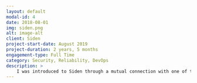 ```yaml
---
layout: default
modal-id: 4
date: 2018-08-01
img: siden.png
alt: image-alt
client: Siden
project-start-date: August 2019
project-duration: 2 years, 5 months
engagement-type: Full Time
category: Security, Reliability, DevOps
description: >
    I was introduced to Siden through a mutual connection with one of the founders. Over a three-month period, I engaged with leadership and engineering to provide strategic guidance on SRE practices, DevOps models, and microservice architecture. In August 2019, I officially joined as Principal SRE, eventually taking on the role of Head of SRE. I collaborated with product engineering teams to streamline operational efficiency across the Software Development Lifecycle. This included leading a company-wide revamp of CI/CD practices and authoring key security policies to ensure development processes integrated robust security standards from the ground up.
---
```

